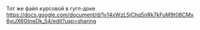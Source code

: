 Тот же файл курсовой в гугл-доке  https://docs.google.com/document/d/1y14xWzL5jChq5nRk7kFuM9t08CMx6yiJX6GtneDk_54/edit?usp=sharing
